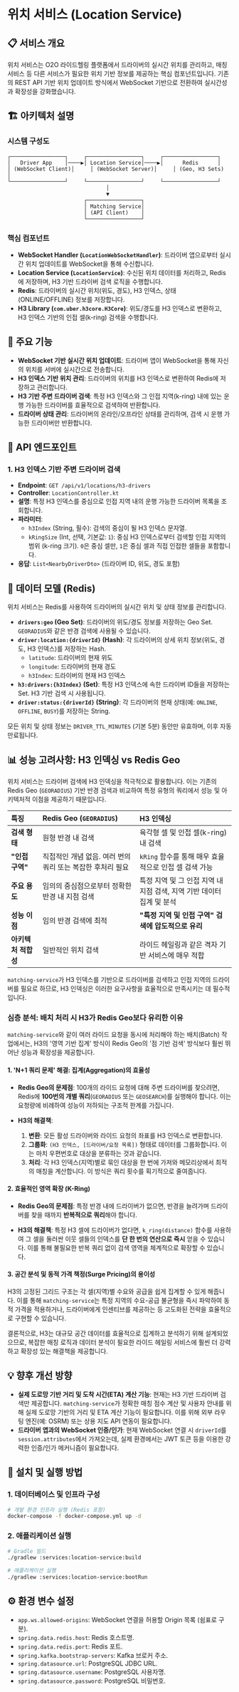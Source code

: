 # 위치 서비스 (Location Service)

## 📋 서비스 개요

위치 서비스는 O2O 라이드헬링 플랫폼에서 드라이버의 실시간 위치를 관리하고, 매칭 서비스 등 다른 서비스가 필요한 위치 기반 정보를 제공하는 핵심 컴포넌트입니다. 기존의 REST API 기반 위치 업데이트 방식에서 WebSocket 기반으로 전환하여 실시간성과 확장성을 강화했습니다.

## 🏗️ 아키텍처 설명

### 시스템 구성도

```
┌─────────────────┐     ┌─────────────────┐     ┌─────────────────┐
│   Driver App    │────▶│ Location Service│────▶│      Redis      │
│ (WebSocket Client)│     │ (WebSocket Server)│     │ (Geo, H3 Sets)  │
└─────────────────┘     └─────────────────┘     └─────────────────┘
                               │
                               ▼
                        ┌─────────────────┐
                        │ Matching Service│
                        │ (API Client)    │
                        └─────────────────┘
```

### 핵심 컴포넌트

-   **WebSocket Handler (`LocationWebSocketHandler`)**: 드라이버 앱으로부터 실시간 위치 업데이트를 WebSocket을 통해 수신합니다.
-   **Location Service (`LocationService`)**: 수신된 위치 데이터를 처리하고, Redis에 저장하며, H3 기반 드라이버 검색 로직을 수행합니다.
-   **Redis**: 드라이버의 실시간 위치(위도, 경도), H3 인덱스, 상태(ONLINE/OFFLINE) 정보를 저장합니다.
-   **H3 Library (`com.uber.h3core.H3Core`)**: 위도/경도를 H3 인덱스로 변환하고, H3 인덱스 기반의 인접 셀(k-ring) 검색을 수행합니다.

## 🚀 주요 기능

-   **WebSocket 기반 실시간 위치 업데이트**: 드라이버 앱이 WebSocket을 통해 자신의 위치를 서버에 실시간으로 전송합니다.
-   **H3 인덱스 기반 위치 관리**: 드라이버의 위치를 H3 인덱스로 변환하여 Redis에 저장하고 관리합니다.
-   **H3 기반 주변 드라이버 검색**: 특정 H3 인덱스와 그 인접 지역(k-ring) 내에 있는 운행 가능한 드라이버를 효율적으로 검색하여 반환합니다.
-   **드라이버 상태 관리**: 드라이버의 온라인/오프라인 상태를 관리하며, 검색 시 운행 가능한 드라이버만 반환합니다.

## 📡 API 엔드포인트

### 1. H3 인덱스 기반 주변 드라이버 검색

-   **Endpoint**: `GET /api/v1/locations/h3-drivers`
-   **Controller**: `LocationController.kt`
-   **설명**: 특정 H3 인덱스를 중심으로 인접 지역 내의 운행 가능한 드라이버 목록을 조회합니다.
-   **파라미터**:
    -   `h3Index` (String, 필수): 검색의 중심이 될 H3 인덱스 문자열.
    -   `kRingSize` (Int, 선택, 기본값: `1`): 중심 H3 인덱스로부터 검색할 인접 지역의 범위 (k-ring 크기). `0`은 중심 셀만, `1`은 중심 셀과 직접 인접한 셀들을 포함합니다.
-   **응답**: `List<NearbyDriverDto>` (드라이버 ID, 위도, 경도 포함)

## 💾 데이터 모델 (Redis)

위치 서비스는 Redis를 사용하여 드라이버의 실시간 위치 및 상태 정보를 관리합니다.

-   **`drivers:geo` (Geo Set)**: 드라이버의 위도/경도 정보를 저장하는 Geo Set. `GEORADIUS`와 같은 반경 검색에 사용될 수 있습니다.
-   **`driver:location:{driverId}` (Hash)**: 각 드라이버의 상세 위치 정보(위도, 경도, H3 인덱스)를 저장하는 Hash.
    -   `latitude`: 드라이버의 현재 위도
    -   `longitude`: 드라이버의 현재 경도
    -   `h3Index`: 드라이버의 현재 H3 인덱스
-   **`h3:drivers:{h3Index}` (Set)**: 특정 H3 인덱스에 속한 드라이버 ID들을 저장하는 Set. H3 기반 검색 시 사용됩니다.
-   **`driver:status:{driverId}` (String)**: 각 드라이버의 현재 상태(예: `ONLINE`, `OFFLINE`, `BUSY`)를 저장하는 String.

모든 위치 및 상태 정보는 `DRIVER_TTL_MINUTES` (기본 5분) 동안만 유효하며, 이후 자동 만료됩니다.

## 📊 성능 고려사항: H3 인덱싱 vs Redis Geo

위치 서비스는 드라이버 검색에 H3 인덱싱을 적극적으로 활용합니다. 이는 기존의 Redis Geo (`GEORADIUS`) 기반 반경 검색과 비교하여 특정 유형의 쿼리에서 성능 및 아키텍처적 이점을 제공하기 때문입니다.

| 특징             | Redis Geo (`GEORADIUS`)                               | H3 인덱싱                                                              |
| :--------------- | :---------------------------------------------------- | :--------------------------------------------------------------------- |
| **검색 형태**    | 원형 반경 내 검색                                     | 육각형 셀 및 인접 셀(k-ring) 내 검색                                   |
| **"인접 구역"**  | 직접적인 개념 없음. 여러 번의 쿼리 또는 복잡한 후처리 필요 | `kRing` 함수를 통해 매우 효율적으로 인접 셀 검색 가능                  |
| **주요 용도**    | 임의의 중심점으로부터 정확한 반경 내 지점 검색        | 특정 지역 및 그 인접 지역 내 지점 검색, 지역 기반 데이터 집계 및 분석 |
| **성능 이점**    | 임의 반경 검색에 최적                                 | **"특정 지역 및 인접 구역" 검색에 압도적으로 유리**                    |
| **아키텍처 적합성** | 일반적인 위치 검색                                    | 라이드 헤일링과 같은 격자 기반 서비스에 매우 적합                      |

`matching-service`가 H3 인덱스를 기반으로 드라이버를 검색하고 인접 지역의 드라이버를 필요로 하므로, H3 인덱싱은 이러한 요구사항을 효율적으로 만족시키는 데 필수적입니다.

### 심층 분석: 배치 처리 시 H3가 Redis Geo보다 유리한 이유

`matching-service`와 같이 여러 라이드 요청을 동시에 처리해야 하는 배치(Batch) 작업에서는, H3의 '영역 기반 집계' 방식이 Redis Geo의 '점 기반 검색' 방식보다 훨씬 뛰어난 성능과 확장성을 제공합니다.

#### 1. 'N+1 쿼리 문제' 해결: 집계(Aggregation)의 효율성

-   **Redis Geo의 문제점**: 100개의 라이드 요청에 대해 주변 드라이버를 찾으려면, Redis에 **100번의 개별 쿼리**(`GEORADIUS` 또는 `GEOSEARCH`)를 실행해야 합니다. 이는 요청량에 비례하여 성능이 저하되는 구조적 한계를 가집니다.

-   **H3의 해결책**:
    1.  **변환**: 모든 활성 드라이버와 라이드 요청의 좌표를 H3 인덱스로 변환합니다.
    2.  **그룹화**: `(H3 인덱스, [드라이버/요청 목록])` 형태로 데이터를 그룹화합니다. 이는 마치 우편번호로 대상을 분류하는 것과 같습니다.
    3.  **처리**: 각 H3 인덱스(지역)별로 묶인 대상을 한 번에 가져와 메모리상에서 최적의 매칭을 계산합니다. 이 방식은 쿼리 횟수를 획기적으로 줄여줍니다.

#### 2. 효율적인 영역 확장 (K-Ring)

-   **Redis Geo의 문제점**: 특정 반경 내에 드라이버가 없으면, 반경을 늘려가며 드라이버를 찾을 때까지 **반복적으로 쿼리**해야 합니다.

-   **H3의 해결책**: 특정 H3 셀에 드라이버가 없다면, `k_ring(distance)` 함수를 사용하여 그 셀을 둘러싼 이웃 셀들의 인덱스를 **단 한 번의 연산으로 즉시** 얻을 수 있습니다. 이를 통해 불필요한 반복 쿼리 없이 검색 영역을 체계적으로 확장할 수 있습니다.

#### 3. 공간 분석 및 동적 가격 책정(Surge Pricing)의 용이성

H3의 고정된 그리드 구조는 각 셀(지역)별 수요와 공급을 쉽게 집계할 수 있게 해줍니다. 이를 통해 `matching-service`는 특정 지역의 수요-공급 불균형을 즉시 파악하여 동적 가격을 적용하거나, 드라이버에게 인센티브를 제공하는 등 고도화된 전략을 효율적으로 구현할 수 있습니다.

결론적으로, H3는 대규모 공간 데이터를 효율적으로 집계하고 분석하기 위해 설계되었으므로, 복잡한 매칭 로직과 데이터 분석이 필요한 라이드 헤일링 서비스에 훨씬 더 강력하고 확장성 있는 해결책을 제공합니다.

## 💡 향후 개선 방향

-   **실제 도로망 기반 거리 및 도착 시간(ETA) 계산 기능**: 현재는 H3 기반 드라이버 검색만 제공합니다. `matching-service`가 정확한 매칭 점수 계산 및 사용자 안내를 위해 실제 도로망 기반의 거리 및 ETA 계산 기능이 필요합니다. 이를 위해 외부 라우팅 엔진(예: OSRM) 또는 상용 지도 API 연동이 필요합니다.
-   **드라이버 앱과의 WebSocket 인증/인가**: 현재 WebSocket 연결 시 `driverId`를 `session.attributes`에서 가져오는데, 실제 환경에서는 JWT 토큰 등을 이용한 강력한 인증/인가 메커니즘이 필요합니다.

## 🚀 설치 및 실행 방법

### 1. 데이터베이스 및 인프라 구성

```bash
# 개발 환경 인프라 실행 (Redis 포함)
docker-compose -f docker-compose.yml up -d
```

### 2. 애플리케이션 실행

```bash
# Gradle 빌드
./gradlew :services:location-service:build

# 애플리케이션 실행
./gradlew :services:location-service:bootRun
```

## ⚙️ 환경 변수 설정

-   `app.ws.allowed-origins`: WebSocket 연결을 허용할 Origin 목록 (쉼표로 구분).
-   `spring.data.redis.host`: Redis 호스트명.
-   `spring.data.redis.port`: Redis 포트.
-   `spring.kafka.bootstrap-servers`: Kafka 브로커 주소.
-   `spring.datasource.url`: PostgreSQL JDBC URL.
-   `spring.datasource.username`: PostgreSQL 사용자명.
-   `spring.datasource.password`: PostgreSQL 비밀번호.
